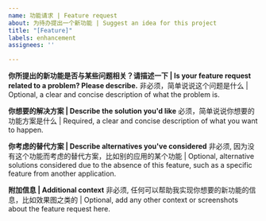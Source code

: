 ```yaml
---
name: 功能请求 | Feature request
about: 为待办提出一个新功能 | Suggest an idea for this project
title: "[Feature]"
labels: enhancement
assignees: ''

---
```


**你所提出的新功能是否与某些问题相关？请描述一下 | Is your feature request related to a problem? Please describe.**
非必须，简单说说这个问题是什么 | Optional, a clear and concise description of what the problem is.

**你想要的解决方案 | Describe the solution you'd like**
必须，简单说说你想要的功能方案是什么 | Required, a clear and concise description of what you want to happen.

**你考虑的替代方案 | Describe alternatives you've considered**
非必须, 因为没有这个功能而考虑的替代方案，比如别的应用的某个功能 | Optional, alternative solutions considered due to the absence of this feature, such as a specific feature from another application.

**附加信息 | Additional context**
非必须, 任何可以帮助我实现你想要的新功能的信息，比如效果图之类的 | Optional, add any other context or screenshots about the feature request here.
